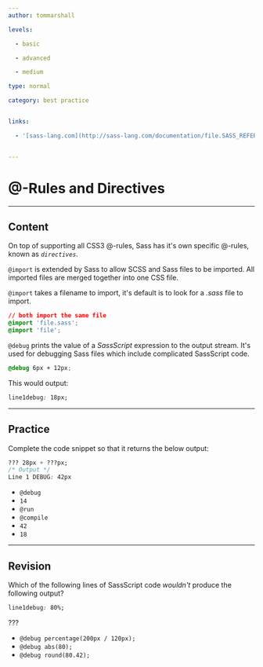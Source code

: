 ```yaml
---
author: tommarshall

levels:

  - basic

  - advanced

  - medium

type: normal

category: best practice


links:

  - '[sass-lang.com](http://sass-lang.com/documentation/file.SASS_REFERENCE.html#_5){website}'


---
```


# @-Rules and Directives

---

## Content

On top of supporting all CSS3 @-rules, Sass has it's own specific @-rules, known as _`directives`_.

`@import` is extended by Sass to allow SCSS and Sass files to be imported. All imported files are merged together into one CSS file.

`@import` takes a filename to import, it's default is to look for a _.sass_ file to import.

```css
// both import the same file
@import 'file.sass';
@import 'file';
```

`@debug` prints the value of a _SassScript_ expression to the output stream. It's used for debugging Sass files which include complicated SassScript code.

```css
@debug 6px + 12px;
```

This would output:

```css
line1debug: 18px;
```

---

## Practice

Complete the code snippet so that it returns the below output:

```css
??? 28px + ???px;
/* Output */
Line 1 DEBUG: 42px
```

- `@debug`
- `14`
- `@run`
- `@compile`
- `42`
- `18`

---

## Revision

Which of the following lines of SassScript code _wouldn't_ produce the following output?

```css
line1debug: 80%;
```

???

- `@debug percentage(200px / 120px);`
- `@debug abs(80);`
- `@debug round(80.42);`
